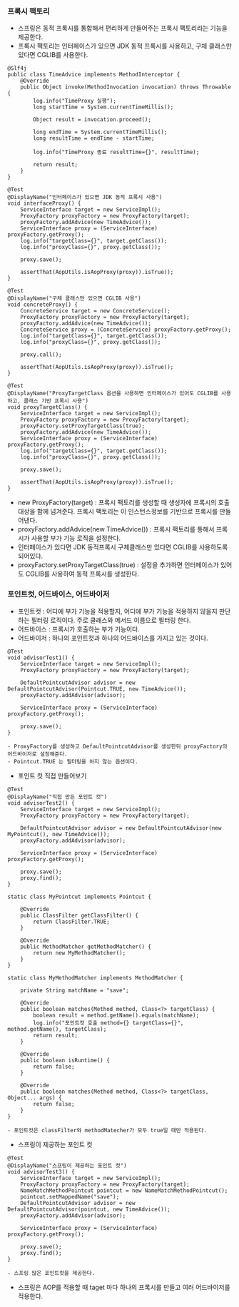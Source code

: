 ### 프록시 팩토리
- 스프링은 동적 프록시를 통합해서 편리하게 만들어주는 프록시 팩토리라는 기능을 제공한다.
- 프록시 팩토리는 인터페이스가 있으면 JDK 동적 프록시를 사용하고, 구체 클래스만 있다면 CGLIB를 사용한다.

```
@Slf4j
public class TimeAdvice implements MethodInterceptor {
    @Override
    public Object invoke(MethodInvocation invocation) throws Throwable {
        log.info("TimeProxy 실행");
        long startTime = System.currentTimeMillis();

        Object result = invocation.proceed();

        long endTime = System.currentTimeMillis();
        long resultTime = endTime - startTime;

        log.info("TimeProxy 종료 resultTime={}", resultTime);

        return result;
    }
}
```
```
@Test
@DisplayName("인터페이스가 있으면 JDK 동적 프록시 사용")
void interfaceProxy() {
    ServiceInterface target = new ServiceImpl();
    ProxyFactory proxyFactory = new ProxyFactory(target);
    proxyFactory.addAdvice(new TimeAdvice());
    ServiceInterface proxy = (ServiceInterface) proxyFactory.getProxy();
    log.info("targetClass={}", target.getClass());
    log.info("proxyClass={}", proxy.getClass());

    proxy.save();

    assertThat(AopUtils.isAopProxy(proxy)).isTrue();
}
```
```
@Test
@DisplayName("구체 클래스만 있으면 CGLIB 사용")
void concreteProxy() {
    ConcreteService target = new ConcreteService();
    ProxyFactory proxyFactory = new ProxyFactory(target);
    proxyFactory.addAdvice(new TimeAdvice());
    ConcreteService proxy = (ConcreteService) proxyFactory.getProxy();
    log.info("targetClass={}", target.getClass());
    log.info("proxyClass={}", proxy.getClass());

    proxy.call();

    assertThat(AopUtils.isAopProxy(proxy)).isTrue();
}
```
```
@Test
@DisplayName("ProxyTargetClass 옵션을 사용하면 인터페이스가 있어도 CGLIB를 사용하고, 클래스 기반 프록시 사용")
void proxyTargetClass() {
    ServiceInterface target = new ServiceImpl();
    ProxyFactory proxyFactory = new ProxyFactory(target);
    proxyFactory.setProxyTargetClass(true);
    proxyFactory.addAdvice(new TimeAdvice());
    ServiceInterface proxy = (ServiceInterface) proxyFactory.getProxy();
    log.info("targetClass={}", target.getClass());
    log.info("proxyClass={}", proxy.getClass());

    proxy.save();

    assertThat(AopUtils.isAopProxy(proxy)).isTrue();
}
```
- new ProxyFactory(target) : 프록시 팩토리를 생성할 때 생성자에 프록시의 호출 대상을 함께 넘겨준다. 프록시 팩토리는 이 인스턴스정보를 기반으로 프록시를 만들어낸다.
- proxyFactory.addAdvice(new TimeAdvice()) : 프록시 팩토리를 통해서 프록시가 사용할 부가 기능 로직을 설정한다.
- 인터페이스가 있다면 JDK 동적프록시 구체클래스만 있다면 CGLIB를 사용하도록 되어있다.
- proxyFactory.setProxyTargetClass(true) : 설정을 추가하면 인터페이스가 있어도 CGLIB를 사용하여 동적 프록시를 생성한다.



### 포인트컷, 어드바이스, 어드바이저
- 포인트컷 : 어디에 부가 기능을 적용할지, 어디에 부가 기능을 적용하지 않을지 판단하는 필터링 로직이다. 주로 클래스와 메서드 이름으로 필터링 한다.
- 어드바이스 : 프록시가 호출하는 부가 기능이다.
- 어드바이저 : 하나의 포인트컷과 하나의 어드바이스를 가지고 있는 것이다.
```
@Test
void advisorTest1() {
    ServiceInterface target = new ServiceImpl();
    ProxyFactory proxyFactory = new ProxyFactory(target);
        
    DefaultPointcutAdvisor advisor = new DefaultPointcutAdvisor(Pointcut.TRUE, new TimeAdvice());
    proxyFactory.addAdvisor(advisor);
        
    ServiceInterface proxy = (ServiceInterface) proxyFactory.getProxy();

    proxy.save();
}
```
    - ProxyFactory를 생성하고 DefaultPointcutAdvisor를 생성한뒤 proxyFactory의 어드바이저로 설정해준다.
    - Pointcut.TRUE 는 필터링을 하지 않는 옵션이다.

- 포인트 컷 직접 만들어보기
```
@Test
@DisplayName("직접 만든 포인트 컷")
void advisorTest2() {
    ServiceInterface target = new ServiceImpl();
    ProxyFactory proxyFactory = new ProxyFactory(target);

    DefaultPointcutAdvisor advisor = new DefaultPointcutAdvisor(new MyPointcut(), new TimeAdvice());
    proxyFactory.addAdvisor(advisor);

    ServiceInterface proxy = (ServiceInterface) proxyFactory.getProxy();

    proxy.save();
    proxy.find();
}

static class MyPointcut implements Pointcut {

    @Override
    public ClassFilter getClassFilter() {
        return ClassFilter.TRUE;
    }

    @Override
    public MethodMatcher getMethodMatcher() {
        return new MyMethodMatcher();
    }
}

static class MyMethodMatcher implements MethodMatcher {

    private String matchName = "save";

    @Override
    public boolean matches(Method method, Class<?> targetClass) {
        boolean result = method.getName().equals(matchName);
        log.info("포인트컷 호출 method={} targetClass={}", method.getName(), targetClass);
        return result;
    }

    @Override
    public boolean isRuntime() {
        return false;
    }

    @Override
    public boolean matches(Method method, Class<?> targetClass, Object... args) {
        return false;
    }
}
```
    - 포인트컷은 classFilter와 methodMatecher가 모두 true일 때만 적용된다.

- 스프링이 제공하는 포인트 컷 
```
@Test
@DisplayName("스프링이 제공하는 포인트 컷")
void advisorTest3() {
    ServiceInterface target = new ServiceImpl();
    ProxyFactory proxyFactory = new ProxyFactory(target);
    NameMatchMethodPointcut pointcut = new NameMatchMethodPointcut();
    pointcut.setMappedName("save");
    DefaultPointcutAdvisor advisor = new DefaultPointcutAdvisor(pointcut, new TimeAdvice());
    proxyFactory.addAdvisor(advisor);

    ServiceInterface proxy = (ServiceInterface) proxyFactory.getProxy();

    proxy.save();
    proxy.find();
}
```
    - 스프링 많은 포인트컷을 제공한다.
- 스프링은 AOP를 적용할 때 taget 마다 하나의 프록시를 만들고 여러 어드바이저를 적용한다.